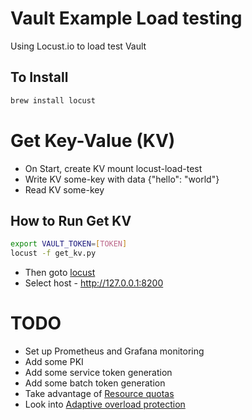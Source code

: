 # Vault Example Load testing
Using Locust.io to load test Vault

## To Install
```bash
brew install locust
```

# Get Key-Value (KV)

* On Start, create KV mount locust-load-test
* Write KV some-key with data {"hello": "world"}
* Read KV some-key

## How to Run Get KV

```bash
export VAULT_TOKEN=[TOKEN]
locust -f get_kv.py
```

* Then goto [locust](http://127.0.0.1:8089/)
* Select host - http://127.0.0.1:8200


# TODO

* Set up Prometheus and Grafana monitoring
* Add some PKI
* Add some service token generation
* Add some batch token generation
* Take advantage of [Resource quotas](https://developer.hashicorp.com/vault/docs/concepts/resource-quotas)
* Look into [Adaptive overload protection](https://developer.hashicorp.com/vault/docs/concepts/adaptive-overload-protection)
